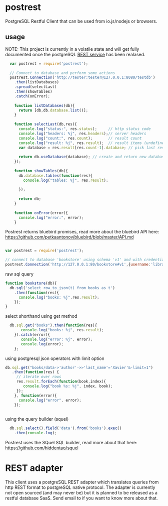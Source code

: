 # postrest
PostgreSQL Restful Client that can be used from io.js/nodejs or browsers.


## usage
NOTE: This project is currently in a volatile state and will get fully documented once the postgreSQL [REST service](#restadapter) has been realased.

```js
  var postrest = require('postrest');
  
  // Connect to database and perform some actions
  postrest.Connection('http://tester:tester@127.0.0.1:8080/testdb')
    .then(listDatabases)
    .spread(selectLast)
    .then(showTables)
    .catch(onError);
    
    function listDatabases(db){
      return [db,db.database.list()];
    }
    
    function selectLast(db,res){
      console.log("status:", res.status);     // http status code
      console.log("headers: %j", res.headers);// server headers 
      console.log("count:", res.count);       // result count
      console.log("result: %j", res.result);  // result items (undefined if count == 0, array if count > 1)
      var database = res.result[res.count-1].database; // pick last result list item
      
      return db.useDatabase(database); // create and return new database session
    });
    
    function showTables(db){
      db.database.tables(function(res){
        console.log("tables: %j", res.result);
    
      });
      
      return db;
    }
    
    function onError(error){
      console.log("error:", error);
    }
```

Postrest returns bluebird promises, read more about the bluebird API here: https://github.com/petkaantonov/bluebird/blob/master/API.md


```js

var postrest = require('postrest');

// connect to database 'bookstore' using schema 'v1' and with credentials passed in separately
postrest.Connection('http://127.0.0.1:80/bookstore#v1',{username:'librarian', password:'monkey'}).then(bookstore);

```

raw sql query
```js
function bookstore(db){
  db.sql('select row_to_json(t) from books as t')
    .then(function(res){
      console.log("books: %j",res.result);
    });
}
```

select shorthand using get method
```js
  db.sql.get("books").then(function(res){
       console.log("books: %j", res.result);
    }).catch(error){
       console.log("error: %j", error);
       console.log(error);
    };
```

using postgresql json operators with limit option
```js
db.sql.get("books/data->'author'->>'last_name'='Xavier'&-limit=1")
   .then(function(res) {
     // iterate over rows
     res.result.forEach(function(book,index){
        console.log("book %s: %j", index, book);
     });
    }, function(error){
      console.log("error", error);
    });
 
```

using the query builder (squel)
```js
  db.sql.select().field('data').from('books').exec()
    .then(console.log);
```
  
Postrest uses the SQuel SQL builder, read more about that here: https://github.com/hiddentao/squel

# REST adapter
This client uses a postgreSQL REST adapter which translates queries from http REST format to postgreSQL native protocol. 
The adapter is currently not open sourced (and may never be) but it is planned to be released as a restful database SaaS.
Send email to <contact at restfuldesign com> if you want to know more about that.
  




